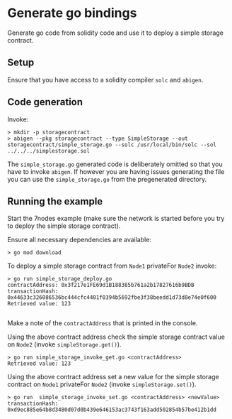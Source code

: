 # Generate go bindings 

Generate go code from solidity code and use it to deploy a simple storage contract.

## Setup
Ensure that you have access to a solidity compiler `solc` and `abigen`.

## Code generation
Invoke:

```shell
> mkdir -p storagecontract
> abigen --pkg storagecontract --type SimpleStorage --out storagecontract/simple_storage.go --solc /usr/local/bin/solc --sol ../../../simplestorage.sol
```

The `simple_storage.go` generated code is deliberately omitted so that you have to invoke `abigen`. If however you are having issues generating the file you can use the `simple_storage.go` from the pregenerated directory.

## Running the example

Start the 7nodes example (make sure the network is started before you try to deploy the simple storage contract).

Ensure all necessary dependencies are available:
```shell
> go mod download
```

To deploy a simple storage contract from `Node1` privateFor `Node2` invoke:
```shell
> go run simple_storage_deploy.go
contractAddress: 0x3f217e1FE69d1B188385b761a2b17827616b9BDB
transactionHash: 0x44633c326086536bc444cfc4401f0394b5692fbe3f38beedd1d73d8e74e0f600
Retrieved value: 123


```

Make a note of the `contractAddress` that is printed in the console.

Using the above contract address check the simple storage contract value on `Node2` (invoke `simpleStorage.get()`).

```shell
> go run simple_storage_invoke_get.go <contractAddress>
Retrieved value: 123
```

Using the above contract address set a new value for the simple storage contract on `Node1` privateFor `Node2` (invoke `simpleStorage.set()`).

```shell
> go run  simple_storage_invoke_set.go <contractAddress> <newValue>
transactionHash: 0xd9ec885e64b8d3480d07d0b439e646153ac3743f163add502854b57be412b1dd
```
